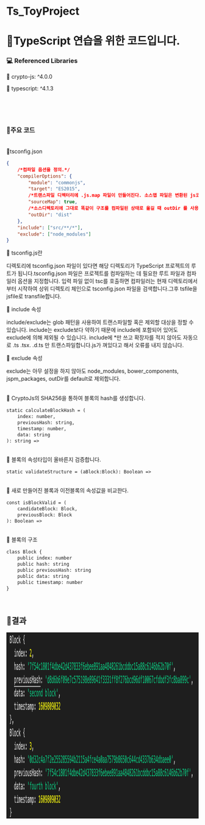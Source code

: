 # Ts_ToyProject

# 🐶TypeScript 연습을 위한 코드입니다.

### 💻 Referenced Libraries

👀 crypto-js: ^4.0.0

👀 typescript: ^4.1.3

<br><br><br>
### 🐳주요 코드<br><br>
🍎tsconfig.json

```json
{
    /*컴파일 옵션을 정의.*/
    "compilerOptions": { 
        "module": "commonjs",
        "target": "ES2015",
        /*트랜스파일 디렉터리에 .js.map 파일이 만들어진다. 소스맵 파일은 변환된 js코드가 ts의 어디에 해당하는 지를 알려준다.*/
        "sourceMap": true,
        /*소스디렉토리에 그대로 똑같이 구조를 컴파일된 상태로 옮길 때 outDir 를 사용*/
        "outDir": "dist"
    },
    "include": ["src/**/*"],    
    "exclude": ["node_modules"]
}
```
🍄 tsconfig.js란

디렉토리에 tsconfig.json 파일이 있다면 해당 디렉토리가 TypeScript 프로젝트의 루트가 됩니다.tsconfig.json 파일은 프로젝트를 컴파일하는 데 필요한 루트 파일과 컴파일러 옵션을 지정합니다. 입력 파일 없이 tsc를 호출하면 컴파일러는 현재 디렉토리에서부터 시작하여 상위 디렉토리 체인으로 tsconfig.json 파일을 검색합니다.그후 tsfile을 jsfile로 transfile합니다.

🍄 include 속성

include/exclude는 glob 패턴을 사용하여 트랜스파일할 혹은 제외할 대상을 정할 수 있습니다. include는 exclude보다 약하기 때문에 include에 포함되어 있어도 exclude에 의해 제외될 수 있습니다. include에 *만 쓰고 확장자를 적지 않아도 자동으로 .ts .tsx. .d.ts 만 트랜스파일합니다.js가 껴있다고 해서 오류를 내지 않습니다.

🍄 exclude 속성

exclude는 아무 설정을 하지 않아도 node_modules, bower_components, jspm_packages, outDir를 default로 제외합니다.

<br>
🍎 CryptoJs의 SHA256을 통하여 블록의 hash를 생성합니다.

```tsx
static calculateBlockHash = (
	index: number, 
	previousHash: string, 
	timestamp: number, 
	data: string
): string =>
```

<br>
🍎 블록의 속성타입이 올바른지 검증합니다.

```tsx
static validateStructure = (aBlock:Block): Boolean =>
```

<br>
🍎 새로 만들어진 블록과  이전블록의 속성값을 비교한다.

```tsx
const isBlockValid = (
	candidateBlock: Block, 
	previousBlock: Block
): Boolean => 
```

<br>
🍎 블록의 구조

```tsx
class Block {
    public index: number
    public hash: string
    public previousHash: string
    public data: string
    public timestamp: number
}
```

<br>

## 🍏결과
<img src = "https://github.com/jinn2u/Ts_ToyProject/blob/main/gitimg/result.png" height="488" width="1216">
